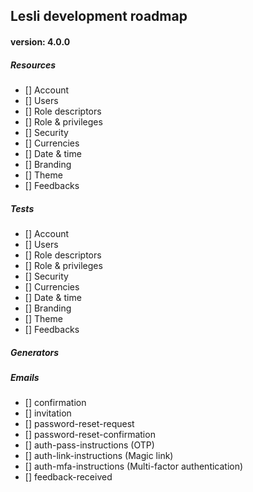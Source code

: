 ## Lesli development roadmap

#### version: 4.0.0

##### Resources
- [] Account
- [] Users
- [] Role descriptors
- [] Role & privileges
- [] Security
- [] Currencies
- [] Date & time
- [] Branding
- [] Theme
- [] Feedbacks

##### Tests
- [] Account
- [] Users
- [] Role descriptors
- [] Role & privileges
- [] Security
- [] Currencies
- [] Date & time
- [] Branding
- [] Theme
- [] Feedbacks

##### Generators


##### Emails
- [] confirmation
- [] invitation
- [] password-reset-request
- [] password-reset-confirmation
- [] auth-pass-instructions (OTP)
- [] auth-link-instructions (Magic link)
- [] auth-mfa-instructions  (Multi-factor authentication)
- [] feedback-received
